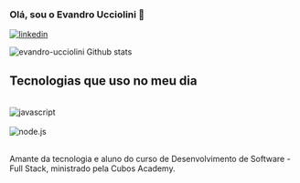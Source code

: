 ### Olá, sou o Evandro Ucciolini 👋

[![linkedin](https://img.shields.io/badge/LinkedIn-0077B5?style=for-the-badge&logo=linkedin&logoColor=white)](https://linkedin.com/in/evandro-ucciolini-peso)

![evandro-ucciolini Github stats](https://github-readme-stats.vercel.app/api?username=evandro-ucciolini&theme=radical)

## Tecnologias que uso no meu dia

<div style="display: inline_block"><br/>
<img align="center" alt="javascript" src="https://img.shields.io/badge/JavaScript-F7DF1E?style=for-the-badge&logo=javascript&logoColor=black" />
<div style="display: inline_block"><br/>
<img align="center" alt="node.js" src="https://img.shields.io/badge/Node.js-43853D?style=for-the-badge&logo=node.js&logoColor=white" />
</div><br/>

Amante da tecnologia e aluno do curso de Desenvolvimento de Software - Full Stack, ministrado pela Cubos Academy. 
